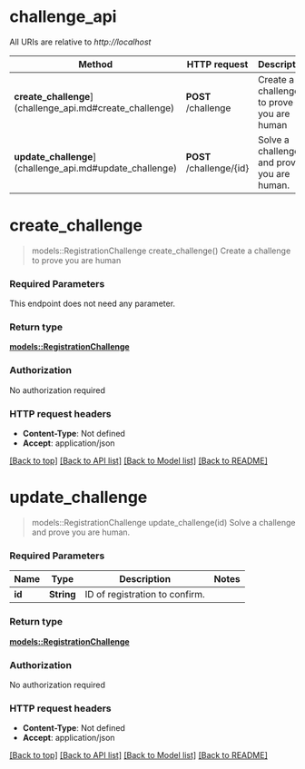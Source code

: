 # challenge_api

All URIs are relative to *http://localhost*

Method | HTTP request | Description
------------- | ------------- | -------------
**create_challenge**](challenge_api.md#create_challenge) | **POST** /challenge | Create a challenge to prove you are human
**update_challenge**](challenge_api.md#update_challenge) | **POST** /challenge/{id} | Solve a challenge and prove you are human.


# **create_challenge**
> models::RegistrationChallenge create_challenge()
Create a challenge to prove you are human

### Required Parameters
This endpoint does not need any parameter.

### Return type

[**models::RegistrationChallenge**](RegistrationChallenge.md)

### Authorization

No authorization required

### HTTP request headers

 - **Content-Type**: Not defined
 - **Accept**: application/json

[[Back to top]](#) [[Back to API list]](../README.md#documentation-for-api-endpoints) [[Back to Model list]](../README.md#documentation-for-models) [[Back to README]](../README.md)

# **update_challenge**
> models::RegistrationChallenge update_challenge(id)
Solve a challenge and prove you are human.

### Required Parameters

Name | Type | Description  | Notes
------------- | ------------- | ------------- | -------------
  **id** | **String**| ID of registration to confirm. | 

### Return type

[**models::RegistrationChallenge**](RegistrationChallenge.md)

### Authorization

No authorization required

### HTTP request headers

 - **Content-Type**: Not defined
 - **Accept**: application/json

[[Back to top]](#) [[Back to API list]](../README.md#documentation-for-api-endpoints) [[Back to Model list]](../README.md#documentation-for-models) [[Back to README]](../README.md)

